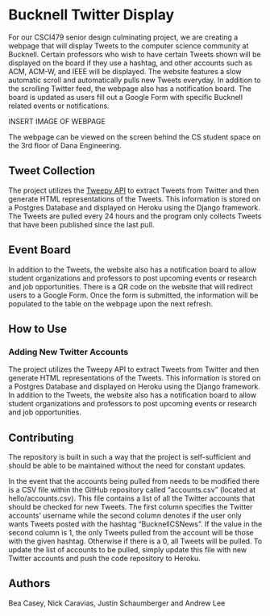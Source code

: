 # Bucknell Twitter Display

For our CSCI479 senior design culminating project, we are creating a webpage that will display Tweets to the computer science community at Bucknell. Certain professors who wish to have certain Tweets shown will be displayed on the board if they use a hashtag, and other accounts such as ACM, ACM-W, and IEEE will be displayed. The website features a slow automatic scroll and automatically pulls new Tweets everyday. In addition to the scrolling Twitter feed, the webpage also has a notification board. The board is updated as users fill out a Google Form with specific Bucknell related events or notifications.   

INSERT IMAGE OF WEBPAGE  
 


The webpage can be viewed on the screen behind the CS student space on the 3rd floor of Dana Engineering.  


## Tweet Collection
The project utilizes the [Tweepy API](https://github.com/tweepy/tweepy) to extract Tweets from Twitter and then generate HTML representations of the Tweets. This information is stored on a Postgres Database and displayed on Heroku using the Django framework. The Tweets are pulled every 24 hours and the program only collects Tweets that have been published since the last pull. 



## Event Board
In addition to the Tweets, the website also has a notification board to allow student organizations and professors to post upcoming events or research and job opportunities. There is a QR code on the website that will redirect users to a Google Form. Once the form is submitted, the information will be populated to the table on the webpage upon the next refresh. 




## How to Use



### Adding New Twitter Accounts

The project utilizes the Tweepy API to extract Tweets from Twitter and then generate HTML representations of the Tweets. This information is stored on a Postgres Database and displayed on Heroku using the Django framework. In addition to the Tweets, the website also has a notification board to allow student organizations and professors to post upcoming events or research and job opportunities. 




## Contributing
The repository is built in such a way that the project is self-sufficient and should be able to be maintained without the need for constant updates. 

In the event that the accounts being pulled from needs to be modified there is a CSV file within the GitHub repository called “accounts.csv” (located at hello/accounts.csv). This file contains a list of all the Twitter accounts that should be checked for new Tweets. The first column specifies the Twitter accounts’ username while the second column denotes if the user only wants Tweets posted with the hashtag “BucknellCSNews”. If the value in the second column is 1, the only Tweets pulled from the account will be those with the given hashtag. Otherwise if there is a 0, all Tweets will be pulled. To update the list of accounts to be pulled, simply update this file with new Twitter accounts and push the code repository to Heroku. 

## Authors
Bea Casey, Nick Caravias, Justin Schaumberger and Andrew Lee 

